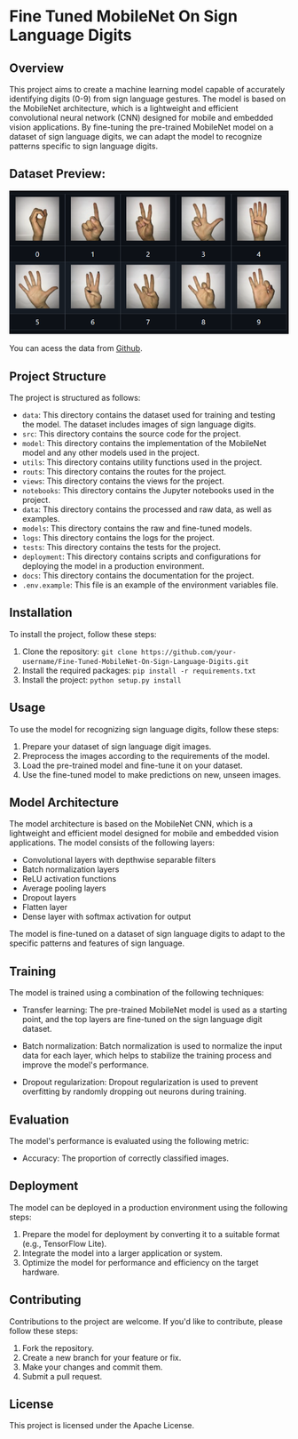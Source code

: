 # Fine Tuned MobileNet On Sign Language Digits 


## Overview

This project aims to create a machine learning model capable of accurately identifying digits (0-9) from sign language gestures. The model is based on the MobileNet architecture, which is a lightweight and efficient convolutional neural network (CNN) designed for mobile and embedded vision applications. By fine-tuning the pre-trained MobileNet model on a dataset of sign language digits, we can adapt the model to recognize patterns specific to sign language digits.

## Dataset Preview:
![alt text](docs/image.png)

You can acess the data from [Github](https://github.com/ardamavi/Sign-Language-Digits-Dataset).

## Project Structure

The project is structured as follows:

* `data`: This directory contains the dataset used for training and testing the model. The dataset includes images of sign language digits.
* `src`: This directory contains the source code for the project.
* `model`: This directory contains the implementation of the MobileNet model and any other models used in the project.
* `utils`: This directory contains utility functions used in the project.
* `routs`: This directory contains the routes for the project.
* `views`: This directory contains the views for the project.
* `notebooks`: This directory contains the Jupyter notebooks used in the project.
* `data`: This directory contains the processed and raw data, as well as examples.
* `models`: This directory contains the raw and fine-tuned models.
* `logs`: This directory contains the logs for the project.
* `tests`: This directory contains the tests for the project.
* `deployment`: This directory contains scripts and configurations for deploying the model in a production environment.
* `docs`: This directory contains the documentation for the project.
* `.env.example`: This file is an example of the environment variables file.

## Installation

To install the project, follow these steps:

1. Clone the repository: `git clone https://github.com/your-username/Fine-Tuned-MobileNet-On-Sign-Language-Digits.git`
2. Install the required packages: `pip install -r requirements.txt`
3. Install the project: `python setup.py install`

## Usage

To use the model for recognizing sign language digits, follow these steps:

1. Prepare your dataset of sign language digit images.
2. Preprocess the images according to the requirements of the model.
3. Load the pre-trained model and fine-tune it on your dataset.
4. Use the fine-tuned model to make predictions on new, unseen images.

## Model Architecture

The model architecture is based on the MobileNet CNN, which is a lightweight and efficient model designed for mobile and embedded vision applications. The model consists of the following layers:

* Convolutional layers with depthwise separable filters
* Batch normalization layers
* ReLU activation functions
* Average pooling layers
* Dropout layers
* Flatten layer
* Dense layer with softmax activation for output

The model is fine-tuned on a dataset of sign language digits to adapt to the specific patterns and features of sign language.

## Training

The model is trained using a combination of the following techniques:

* Transfer learning: The pre-trained MobileNet model is used as a starting point, and the top layers are fine-tuned on the sign language digit dataset.

* Batch normalization: Batch normalization is used to normalize the input data for each layer, which helps to stabilize the training process and improve the model's performance.
* Dropout regularization: Dropout regularization is used to prevent overfitting by randomly dropping out neurons during training.

## Evaluation

The model's performance is evaluated using the following metric:

* Accuracy: The proportion of correctly classified images.

## Deployment

The model can be deployed in a production environment using the following steps:

1. Prepare the model for deployment by converting it to a suitable format (e.g., TensorFlow Lite).
2. Integrate the model into a larger application or system.
3. Optimize the model for performance and efficiency on the target hardware.

## Contributing

Contributions to the project are welcome. If you'd like to contribute, please follow these steps:

1. Fork the repository.
2. Create a new branch for your feature or fix.
3. Make your changes and commit them.
4. Submit a pull request.

## License

This project is licensed under the Apache License.
